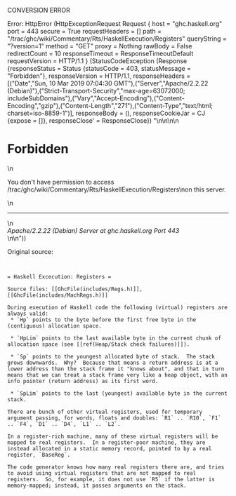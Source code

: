 CONVERSION ERROR

Error: HttpError (HttpExceptionRequest Request {
  host                 = "ghc.haskell.org"
  port                 = 443
  secure               = True
  requestHeaders       = []
  path                 = "/trac/ghc/wiki/Commentary/Rts/HaskellExecution/Registers"
  queryString          = "?version=1"
  method               = "GET"
  proxy                = Nothing
  rawBody              = False
  redirectCount        = 10
  responseTimeout      = ResponseTimeoutDefault
  requestVersion       = HTTP/1.1
}
 (StatusCodeException (Response {responseStatus = Status {statusCode = 403, statusMessage = "Forbidden"}, responseVersion = HTTP/1.1, responseHeaders = [("Date","Sun, 10 Mar 2019 07:04:30 GMT"),("Server","Apache/2.2.22 (Debian)"),("Strict-Transport-Security","max-age=63072000; includeSubDomains"),("Vary","Accept-Encoding"),("Content-Encoding","gzip"),("Content-Length","271"),("Content-Type","text/html; charset=iso-8859-1")], responseBody = (), responseCookieJar = CJ {expose = []}, responseClose' = ResponseClose}) "<!DOCTYPE HTML PUBLIC \"-//IETF//DTD HTML 2.0//EN\">\n<html><head>\n<title>403 Forbidden</title>\n</head><body>\n<h1>Forbidden</h1>\n<p>You don't have permission to access /trac/ghc/wiki/Commentary/Rts/HaskellExecution/Registers\non this server.</p>\n<hr>\n<address>Apache/2.2.22 (Debian) Server at ghc.haskell.org Port 443</address>\n</body></html>\n"))

Original source:

```trac


= Haskell Excecution: Registers =

Source files: [[GhcFile(includes/Regs.h)]], [[GhcFile(includes/MachRegs.h)]]

During execution of Haskell code the following (virtual) registers are always valid:
 * `Hp` points to the byte before the first free byte in the (contiguous) allocation space.

 * `HpLim` points to the last available byte in the current chunk of allocation space (see [[ref(Heap/Stack check failures)]]).

 * `Sp` points to the youngest allocated byte of stack.  The stack grows downwards.  Why?  Because that means a return address is at a lower address than the stack frame it "knows about", and that in turn means that we can treat a stack frame very like a heap object, with an info pointer (return address) as its first word.

 * `SpLim` points to the last (youngest) available byte in the current stack.

There are bunch of other virtual registers, used for temporary argument passing, for words, floats and doubles: `R1` .. `R10`, `F1` .. `F4`, `D1` .. `D4`, `L1` .. `L2`.

In a register-rich machine, many of these virtual registers will be mapped to real registers.  In a register-poor machine, they are instead allocated in a static memory record, pointed to by a real register, `BaseReg`.

The code generator knows how many real registers there are, and tries to avoid using virtual registers that are not mapped to real registers.  So, for example, it does not use `R5` if the latter is memory-mapped; instead, it passes arguments on the stack.

```
